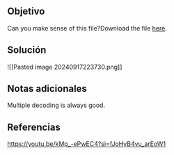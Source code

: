 
## Objetivo
Can you make sense of this file?Download the file [here](https://artifacts.picoctf.net/c/475/enc_flag).
## Solución

![[Pasted image 20240917223730.png]]
## Notas adicionales
Multiple decoding is always good.
## Referencias
https://youtu.be/kMp_-ePwEC4?si=fJoHyB4vu_arEoW1


